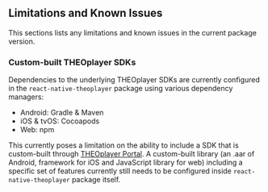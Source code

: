 ## Limitations and Known Issues

This sections lists any limitations and known issues in the current package version.

### Custom-built THEOplayer SDKs

Dependencies to the underlying THEOplayer SDKs are currently configured in the `react-native-theoplayer` package using
various dependency managers:

- Android: Gradle & Maven
- iOS & tvOS: Cocoapods
- Web: npm

This currently poses a limitation on the ability to include a SDK that is custom-built through
[THEOplayer Portal](https://portal.theoplayer.com/).
A custom-built library (an .aar of Android, framework for iOS and JavaScript library for web)
including a specific set of features currently still needs to be configured inside
`react-native-theoplayer` package itself.
